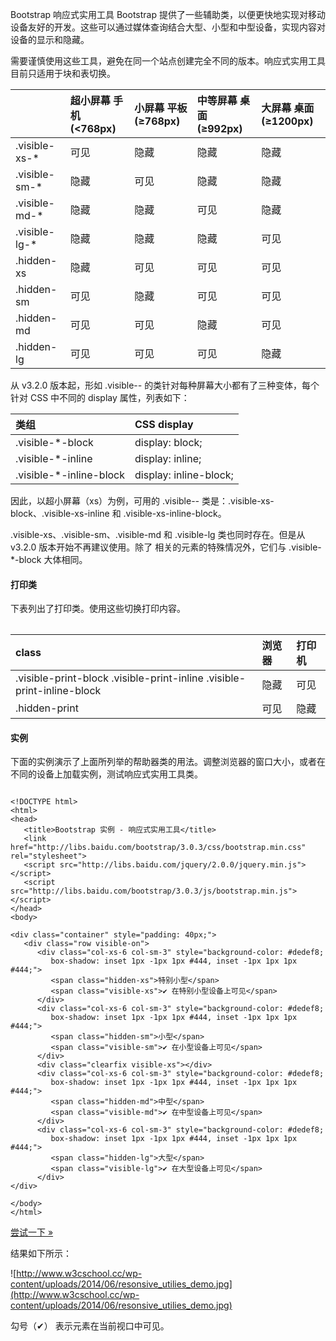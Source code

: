  Bootstrap 响应式实用工具
  Bootstrap 提供了一些辅助类，以便更快地实现对移动设备友好的开发。这些可以通过媒体查询结合大型、小型和中型设备，实现内容对设备的显示和隐藏。

 需要谨慎使用这些工具，避免在同一个站点创建完全不同的版本。响应式实用工具目前只适用于块和表切换。

 

|| 超小屏幕 手机 (<768px) | 小屏幕 平板 (≥768px) | 中等屏幕 桌面 (≥992px) | 大屏幕 桌面 (≥1200px) |
|:--|:--|:--|:--|:--|
|.visible-xs-*|可见|隐藏|隐藏|隐藏|
|.visible-sm-*|隐藏|可见|隐藏|隐藏|
|.visible-md-*|隐藏|隐藏|可见|隐藏|
|.visible-lg-*|隐藏|隐藏|隐藏|可见|
|.hidden-xs|隐藏|可见|可见|可见|
|.hidden-sm|可见|隐藏|可见|可见|
|.hidden-md|可见|可见|隐藏|可见|
|.hidden-lg|可见|可见|可见|隐藏|



 从 v3.2.0 版本起，形如 .visible-*-* 的类针对每种屏幕大小都有了三种变体，每个针对 CSS 中不同的 display 属性，列表如下：

 

|类组|CSS display|
|:--|:--|
|.visible-*-block|display: block;|
|.visible-*-inline|display: inline;|
|.visible-*-inline-block|display: inline-block;|

因此，以超小屏幕（xs）为例，可用的 .visible-*-* 类是：.visible-xs-block、.visible-xs-inline 和 .visible-xs-inline-block。

 .visible-xs、.visible-sm、.visible-md 和 .visible-lg 类也同时存在。但是从 v3.2.0 版本开始不再建议使用。除了 <table> 相关的元素的特殊情况外，它们与 .visible-*-block 大体相同。 

 
#### 打印类

 下表列出了打印类。使用这些切换打印内容。

 

|class|浏览器|打印机|
|:--|:--|:--|
| .visible-print-block .visible-print-inline .visible-print-inline-block |隐藏|可见|
|.hidden-print|可见|隐藏|


#### 实例

 下面的实例演示了上面所列举的帮助器类的用法。调整浏览器的窗口大小，或者在不同的设备上加载实例，测试响应式实用工具类。

 
```

<!DOCTYPE html>
<html>
<head>
   <title>Bootstrap 实例 - 响应式实用工具</title>
   <link href="http://libs.baidu.com/bootstrap/3.0.3/css/bootstrap.min.css" rel="stylesheet">
   <script src="http://libs.baidu.com/jquery/2.0.0/jquery.min.js"></script>
   <script src="http://libs.baidu.com/bootstrap/3.0.3/js/bootstrap.min.js"></script>
</head>
<body>

<div class="container" style="padding: 40px;">
   <div class="row visible-on">
      <div class="col-xs-6 col-sm-3" style="background-color: #dedef8;
         box-shadow: inset 1px -1px 1px #444, inset -1px 1px 1px #444;">
         <span class="hidden-xs">特别小型</span>
         <span class="visible-xs">✔ 在特别小型设备上可见</span>
      </div>
      <div class="col-xs-6 col-sm-3" style="background-color: #dedef8;
         box-shadow: inset 1px -1px 1px #444, inset -1px 1px 1px #444;">
         <span class="hidden-sm">小型</span>
         <span class="visible-sm">✔ 在小型设备上可见</span>
      </div>
      <div class="clearfix visible-xs"></div>
      <div class="col-xs-6 col-sm-3" style="background-color: #dedef8;
         box-shadow: inset 1px -1px 1px #444, inset -1px 1px 1px #444;">
         <span class="hidden-md">中型</span>
         <span class="visible-md">✔ 在中型设备上可见</span>
      </div>
      <div class="col-xs-6 col-sm-3" style="background-color: #dedef8;
         box-shadow: inset 1px -1px 1px #444, inset -1px 1px 1px #444;">
         <span class="hidden-lg">大型</span>
         <span class="visible-lg">✔ 在大型设备上可见</span>
      </div>
</div>

</body>
</html>

```
 [尝试一下 »](http://www.w3cschool.cc/try/try2.php?filename=bootstrap3-resonsive-utilies)

 结果如下所示：

  ![http://www.w3cschool.cc/wp-content/uploads/2014/06/resonsive_utilies_demo.jpg](http://www.w3cschool.cc/wp-content/uploads/2014/06/resonsive_utilies_demo.jpg)


 勾号（✔） 表示元素在当前视口中可见。

 

